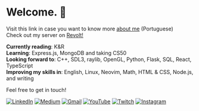 # Welcome. 🪽
<span target="_blank"> Visit this link in case you want to know more <a href="https://docs.google.com/document/d/1tu95qrKO8qnXUlHcNdNii42xAG8SCOsiubR-etksujY/edit?usp=sharing">about me</a> (Portuguese) </span> <br>
<span target="_blank"> Check out my server on <a href="https://app.revolt.chat/server/01K250DFF3JB0MF1AJ8DJCST0B">Revolt!</a> </span> 

**Currently reading**: K&R  
**Learning**: Express.js, MongoDB and taking CS50         
**Looking forward to**: C++, SDL3, raylib, OpenGL, Python, Flask, SQL, React, TypeScript   
**Improving my skills in**: English, Linux, Neovim, Math, HTML & CSS, Node.js, and writing

Feel free to get in touch!  

[![LinkedIn](https://custom-icon-badges.demolab.com/badge/LinkedIn-0A66C2?logo=linkedin-white&logoColor=fff)](https://www.linkedin.com/in/gvnwv/)
[![Medium](https://img.shields.io/badge/Medium-%23000000.svg?logo=medium&logoColor=white)](https://medium.com/@tposeprogrammer)
[![Gmail](https://img.shields.io/badge/Gmail-D14836?logo=gmail&logoColor=white)](mailto:geoxp98@gmail.com)
[![YouTube](https://img.shields.io/badge/YouTube-%23FF0000.svg?logo=YouTube&logoColor=white)](https://www.youtube.com/@TposeProgrammer)
[![Twitch](https://img.shields.io/badge/Twitch-%239146FF.svg?logo=Twitch&logoColor=white)](https://www.twitch.tv/tposeprogrammer)
[![Instagram](https://img.shields.io/badge/Instagram-%23E4405F.svg?logo=Instagram&logoColor=white)](https://www.instagram.com/geovanne_washington)




